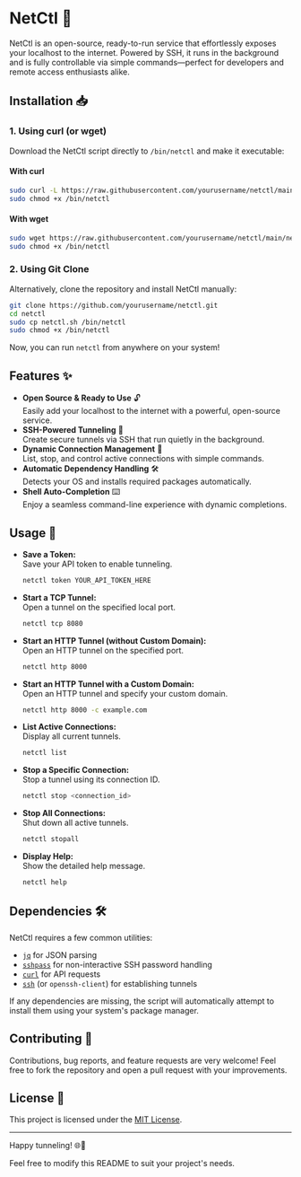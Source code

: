 # NetCtl 🚀

NetCtl is an open-source, ready-to-run service that effortlessly exposes your localhost to the internet. Powered by SSH, it runs in the background and is fully controllable via simple commands—perfect for developers and remote access enthusiasts alike.

## Installation 📥

### 1. Using curl (or wget)

Download the NetCtl script directly to `/bin/netctl` and make it executable:

#### With curl

```bash
sudo curl -L https://raw.githubusercontent.com/yourusername/netctl/main/netctl.sh -o /bin/netctl
sudo chmod +x /bin/netctl
```

#### With wget

```bash
sudo wget https://raw.githubusercontent.com/yourusername/netctl/main/netctl.sh -O /bin/netctl
sudo chmod +x /bin/netctl
```

### 2. Using Git Clone

Alternatively, clone the repository and install NetCtl manually:

```bash
git clone https://github.com/yourusername/netctl.git
cd netctl
sudo cp netctl.sh /bin/netctl
sudo chmod +x /bin/netctl
```

Now, you can run `netctl` from anywhere on your system!

## Features ✨

- **Open Source & Ready to Use** 🔓  
  Easily add your localhost to the internet with a powerful, open-source service.
- **SSH-Powered Tunneling** 🔀  
  Create secure tunnels via SSH that run quietly in the background.
- **Dynamic Connection Management** 🛑  
  List, stop, and control active connections with simple commands.
- **Automatic Dependency Handling** 🛠️  
  Detects your OS and installs required packages automatically.
- **Shell Auto-Completion** ⌨️  
  Enjoy a seamless command-line experience with dynamic completions.

## Usage 🚀

- **Save a Token:**  
  Save your API token to enable tunneling.
  ```bash
  netctl token YOUR_API_TOKEN_HERE
  ```

- **Start a TCP Tunnel:**  
  Open a tunnel on the specified local port.
  ```bash
  netctl tcp 8080
  ```

- **Start an HTTP Tunnel (without Custom Domain):**  
  Open an HTTP tunnel on the specified port.
  ```bash
  netctl http 8000
  ```

- **Start an HTTP Tunnel with a Custom Domain:**  
  Open an HTTP tunnel and specify your custom domain.
  ```bash
  netctl http 8000 -c example.com
  ```

- **List Active Connections:**  
  Display all current tunnels.
  ```bash
  netctl list
  ```

- **Stop a Specific Connection:**  
  Stop a tunnel using its connection ID.
  ```bash
  netctl stop <connection_id>
  ```

- **Stop All Connections:**  
  Shut down all active tunnels.
  ```bash
  netctl stopall
  ```

- **Display Help:**  
  Show the detailed help message.
  ```bash
  netctl help
  ```

## Dependencies 🛠️

NetCtl requires a few common utilities:

- [`jq`](https://stedolan.github.io/jq/) for JSON parsing
- [`sshpass`](https://linux.die.net/man/1/sshpass) for non-interactive SSH password handling
- [`curl`](https://curl.se/) for API requests
- [`ssh`](https://www.openssh.com/) (or `openssh-client`) for establishing tunnels

If any dependencies are missing, the script will automatically attempt to install them using your system's package manager.

## Contributing 🤝

Contributions, bug reports, and feature requests are very welcome! Feel free to fork the repository and open a pull request with your improvements.

## License 📄

This project is licensed under the [MIT License](LICENSE).

---

Happy tunneling! 🌐🚀

Feel free to modify this README to suit your project's needs.
